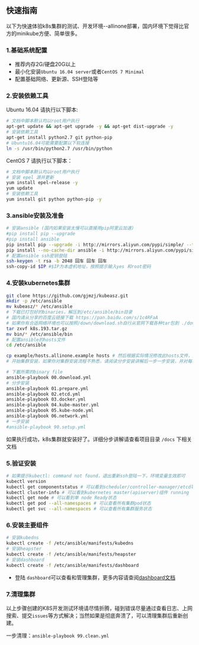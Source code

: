 ## 快速指南

以下为快速体验k8s集群的测试、开发环境--allinone部署，国内环境下觉得比官方的minikube方便、简单很多。

### 1.基础系统配置

+ 推荐内存2G/硬盘20G以上
+ 最小化安装`Ubuntu 16.04 server`或者`CentOS 7 Minimal`
+ 配置基础网络、更新源、SSH登陆等

### 2.安装依赖工具

Ubuntu 16.04 请执行以下脚本:

``` bash
# 文档中脚本默认均以root用户执行
apt-get update && apt-get upgrade -y && apt-get dist-upgrade -y
# 安装依赖工具
apt-get install python2.7 git python-pip
# Ubuntu16.04可能需要配置以下软连接
ln -s /usr/bin/python2.7 /usr/bin/python
```
CentOS 7 请执行以下脚本：

``` bash
# 文档中脚本默认均以root用户执行
# 安装 epel 源并更新
yum install epel-release -y
yum update
# 安装依赖工具
yum install git python python-pip -y
```
### 3.ansible安装及准备

``` bash
# 安装ansible (国内如果安装太慢可以直接用pip阿里云加速)
#pip install pip --upgrade
#pip install ansible
pip install pip --upgrade -i http://mirrors.aliyun.com/pypi/simple/ --trusted-host mirrors.aliyun.com
pip install --no-cache-dir ansible -i http://mirrors.aliyun.com/pypi/simple/ --trusted-host mirrors.aliyun.com
# 配置ansible ssh密钥登陆
ssh-keygen -t rsa -b 2048 回车 回车 回车
ssh-copy-id $IP #$IP为本虚机地址，按照提示输入yes 和root密码
```
### 4.安装kubernetes集群
``` bash
git clone https://github.com/gjmzj/kubeasz.git
mkdir -p /etc/ansible
mv kubeasz/* /etc/ansible
# 下载已打包好的binaries，解压到/etc/ansible/bin目录
# 国内请从分享的百度云链接下载 https://pan.baidu.com/s/1c4RFaA
# 如果你有合适网络环境也可以按照/down/download.sh自行从官网下载各种tar包到 ./down目录，并执行download.sh
tar zxvf k8s.193.tar.gz
mv bin/* /etc/ansible/bin
# 配置ansible的hosts文件
cd /etc/ansible

cp example/hosts.allinone.example hosts # 然后根据实际情况修改此hosts文件，所有节点改成本虚机IP
# 开始集群安装，如果你对集群安装流程不熟悉，请阅读分步安装讲解后一步一步安装，并对每步都进行验证

# 下載所需的binary file
ansible-playbook 00.download.yml
# 分步安装
ansible-playbook 01.prepare.yml
ansible-playbook 02.etcd.yml
ansible-playbook 03.docker.yml
ansible-playbook 04.kube-master.yml
ansible-playbook 05.kube-node.yml
ansible-playbook 06.network.yml
# 一步安装
#ansible-playbook 90.setup.yml
```
如果执行成功，k8s集群就安装好了。详细分步讲解请查看项目目录 `/docs` 下相关文档

### 5.验证安装
``` bash
# 如果提示kubectl: command not found，退出重新ssh登陆一下，环境变量生效即可
kubectl version
kubectl get componentstatus # 可以看到scheduler/controller-manager/etcd等组件 Healthy
kubectl cluster-info # 可以看到kubernetes master(apiserver)组件 running
kubectl get node # 可以看到单 node Ready状态
kubectl get pod --all-namespaces # 可以查看所有集群pod状态
kubectl get svc --all-namespaces # 可以查看所有集群服务状态
```
### 6.安装主要组件
``` bash
# 安装kubedns
kubectl create -f /etc/ansible/manifests/kubedns
# 安装heapster
kubectl create -f /etc/ansible/manifests/heapster
# 安装dashboard
kubectl create -f /etc/ansible/manifests/dashboard
```
+ 登陆 `dashboard`可以查看和管理集群，更多内容请查阅[dashboard文档](guide/dashboard.md)

### 7.清理集群

以上步骤创建的K8S开发测试环境请尽情折腾，碰到错误尽量通过查看日志、上网搜索、提交`issues`等方式解决；当然如果是彻底奔溃了，可以清理集群后重新创建。

一步清理：`ansible-playbook 99.clean.yml`
